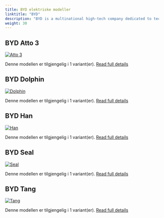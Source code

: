 ```yaml
---
title: BYD elektriske modeller
linktitle: "BYD"
description: "BYD is a multinational high-tech company dedicated to technological innovations for a better life. BYD operates in four industries, including automotive, electronics, new energy and rail. "
weight: 30
---
```




## BYD Atto 3

<a href="atto_3"><img src="https://media.evkx.net/multimedia/models/byd/atto_3/atto_3/main_1_st.jpg" class="img-fluid" alt="Atto 3" ></a>

Denne modellen er tilgjengelig i 1 variant(er).
[Read full details](atto_3/)

## BYD Dolphin

<a href="dolphin"><img src="https://media.evkx.net/multimedia/models/byd/dolphin/dolphin_60.4kwh/main_1_st.jpg" class="img-fluid" alt="Dolphin" ></a>

Denne modellen er tilgjengelig i 1 variant(er).
[Read full details](dolphin/)

## BYD Han

<a href="han"><img src="https://media.evkx.net/multimedia/models/byd/han/han/main_1_st.jpg" class="img-fluid" alt="Han" ></a>

Denne modellen er tilgjengelig i 1 variant(er).
[Read full details](han/)

## BYD Seal

<a href="seal"><img src="https://media.evkx.net/multimedia/models/byd/seal/seal_awd/main_1_st.jpg" class="img-fluid" alt="Seal" ></a>

Denne modellen er tilgjengelig i 1 variant(er).
[Read full details](seal/)

## BYD Tang

<a href="tang"><img src="https://media.evkx.net/multimedia/models/byd/tang/tang_ev600/main_1_st.jpg" class="img-fluid" alt="Tang" ></a>

Denne modellen er tilgjengelig i 1 variant(er).
[Read full details](tang/)
